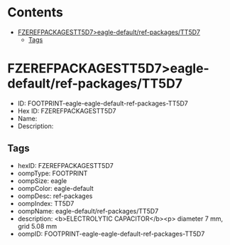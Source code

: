 



Contents
========

* [FZEREFPACKAGESTT5D7>eagle-default/ref-packages/TT5D7](#fzerefpackagestt5d7eagle-defaultref-packagestt5d7)
	* [Tags](#tags)

# FZEREFPACKAGESTT5D7>eagle-default/ref-packages/TT5D7

- ID: FOOTPRINT-eagle-eagle-default-ref-packages-TT5D7
- Hex ID: FZEREFPACKAGESTT5D7
- Name: 
- Description: 

## Tags

- hexID: FZEREFPACKAGESTT5D7
- oompType: FOOTPRINT
- oompSize: eagle
- oompColor: eagle-default
- oompDesc: ref-packages
- oompIndex: TT5D7
- oompName: eagle-default/ref-packages/TT5D7
- description: &lt;b&gt;ELECTROLYTIC CAPACITOR&lt;/b&gt;&lt;p&gt;&#xD;
diameter 7 mm, grid 5.08 mm
- oompID: FOOTPRINT-eagle-eagle-default-ref-packages-TT5D7
